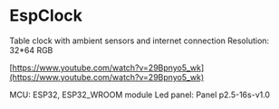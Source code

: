 # EspClock

Table clock with ambient sensors and internet connection
Resolution: 32*64 RGB


[https://www.youtube.com/watch?v=29Bpnyo5_wk](https://www.youtube.com/watch?v=29Bpnyo5_wk)

MCU: ESP32, ESP32_WROOM module
Led panel: Panel p2.5-16s-v1.0
